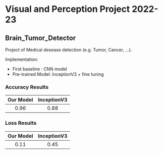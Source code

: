 # Visual and Perception Project 2022-23
## Brain_Tumor_Detector
Project of Medical desease detection (e.g. Tumor, Cancer, ...).

Implementation: 
- First baseline : CNN model
- Pre-trained Model: InceptionV3 + fine tuning

### Accuracy Results
| Our Model   | InceptionV3
| :---: | :---: |
| 0.96   | 0.88

### Loss Results
| Our Model  | InceptionV3
| :---: | :---: |
| 0.11   | 0.45 


